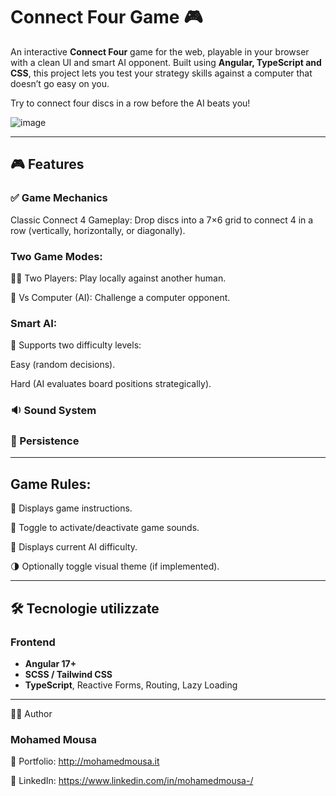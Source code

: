 # Connect Four Game 🎮

An interactive **Connect Four** game for the web, playable in your browser with a clean UI and smart AI opponent. Built using **Angular, TypeScript and CSS**, this project lets you test your strategy skills against a computer that doesn’t go easy on you.

Try to connect four discs in a row before the AI beats you!

![image](https://github.com/user-attachments/assets/06b3d9ab-b5d9-4d73-b7c0-34bb924428a9)

---

## 🎮 Features

### ✅ Game Mechanics
Classic Connect 4 Gameplay: Drop discs into a 7×6 grid to connect 4 in a row (vertically, horizontally, or diagonally).

### Two Game Modes:

🧍‍♂️ Two Players: Play locally against another human.

🤖 Vs Computer (AI): Challenge a computer opponent.

### Smart AI:

🧠 Supports two difficulty levels:

Easy (random decisions).

Hard (AI evaluates board positions strategically).

### 🔉 Sound System
### 💾 Persistence

---

## Game Rules:

📖 Displays game instructions.

🎵 Toggle to activate/deactivate game sounds.

🧠 Displays current AI difficulty.

🌗 Optionally toggle visual theme (if implemented).

---

## 🛠️ Tecnologie utilizzate

### Frontend
- **Angular 17+**
- **SCSS / Tailwind CSS**
- **TypeScript**, Reactive Forms, Routing, Lazy Loading

---
🙋‍♂️ Author

### Mohamed Mousa

🔗 Portfolio: http://mohamedmousa.it

🔗 LinkedIn:  https://www.linkedin.com/in/mohamedmousa-/

